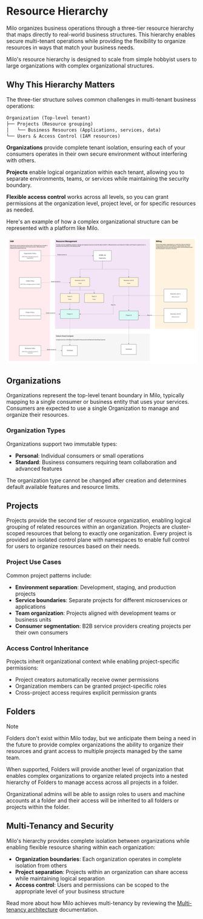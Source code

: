 # Resource Hierarchy

Milo organizes business operations through a three-tier resource hierarchy that
maps directly to real-world business structures. This hierarchy enables secure
multi-tenant operations while providing the flexibility to organize resources in
ways that match your business needs.

Milo's resource hierarchy is designed to scale from simple hobbyist users to
large organizations with complex organizational structures.

## Why This Hierarchy Matters

The three-tier structure solves common challenges in multi-tenant business
operations:

```
Organization (Top-level tenant)
├── Projects (Resource grouping)
│   └── Business Resources (Applications, services, data)
└── Users & Access Control (IAM resources)
```

**Organizations** provide complete tenant isolation, ensuring each of your
consumers operates in their own secure environment without interfering with
others.

**Projects** enable logical organization within each tenant, allowing you to
separate environments, teams, or services while maintaining the security
boundary.

**Flexible access control** works across all levels, so you can grant
permissions at the organization level, project level, or for specific resources
as needed.

Here's an example of how a complex organizational structure can be represented
with a platform like Milo.

![Complex organizational structure with Milo](./resource-hierarchy.png)

## Organizations

Organizations represent the top-level tenant boundary in Milo, typically mapping
to a single consumer or business entity that uses your services. Consumers are
expected to use a single Organization to manage and organize their resources.

### Organization Types

Organizations support two immutable types:

- **Personal**: Individual consumers or small operations
- **Standard**: Business consumers requiring team collaboration and advanced
  features

The organization type cannot be changed after creation and determines default
available features and resource limits.

## Projects

Projects provide the second tier of resource organization, enabling logical
grouping of related resources within an organization. Projects are
cluster-scoped resources that belong to exactly one organization. Every project
is provided an isolated control plane with namespaces to enable full control for
users to organize resources based on their needs.

### Project Use Cases

Common project patterns include:

- **Environment separation**: Development, staging, and production projects
- **Service boundaries**: Separate projects for different microservices or
  applications
- **Team organization**: Projects aligned with development teams or business
  units
- **Consumer segmentation**: B2B service providers creating projects per their
  own consumers

### Access Control Inheritance

Projects inherit organizational context while enabling project-specific
permissions:

- Project creators automatically receive owner permissions
- Organization members can be granted project-specific roles
- Cross-project access requires explicit permission grants

## Folders

> [!NOTE]
>
> Folders don't exist within Milo today, but we anticipate them being a need in
> the future to provide complex organizations the ability to organize their
> resources and grant access to multiple projects managed by the same team.

When supported, Folders will provide another level of organization that enables
complex organizations to organize related projects into a nested hierarchy of
Folders to manage access across all projects in a folder.

Organizational admins will be able to assign roles to users and machine accounts
at a folder and their access will be inherited to all folders or projects within
the folder.

## Multi-Tenancy and Security

Milo's hierarchy provides complete isolation between organizations while
enabling flexible resource sharing within each organization:

- **Organization boundaries**: Each organization operates in complete isolation
  from others
- **Project separation**: Projects within an organization can share access while
  maintaining logical separation
- **Access control**: Users and permissions can be scoped to the appropriate
  level of your business structure

Read more about how Milo achieves multi-tenancy by reviewing the [Multi-tenancy
architecture](../developer-guides/architecture/control-plane/multi-tenancy.md)
documentation.
